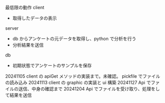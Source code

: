 最低限の動作
client

- 取得したデータの表示

server

- db からアンケートの元データを取得し、python で分析を行う
- 分析結果を送信

db

- 初期状態でアンケートのサンプルを保存

20241105 client の apiGet メソッドの実装まで。未確認。
pickfile でファイルの読み込み
20241113 client の graphic の実装と ui 構築
20241127 Api でファイルの送信、中身の確認まで
20241204 Api でファイルを受け取り、処理をして結果を送信
